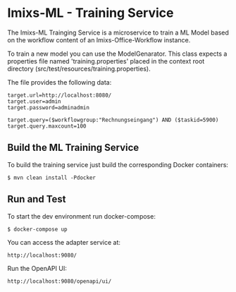 # Imixs-ML - Training Service


The Imixs-ML Trainging Service is a microservice to train a ML Model based on the workflow content of an Imixs-Office-Workflow instance. 

To train a new model you can use the ModelGenarator. This class expects a properties file named 'training.properties' placed in the context root directory (src/test/resources/training.properties).

The file provides the following data:



	target.url=http://localhost:8080/
	target.user=admin
	target.password=adminadmin
	
	target.query=($workflowgroup:"Rechnungseingang") AND ($taskid=5900)
	target.query.maxcount=100



## Build the ML Training Service

To build the training service just build the corresponding Docker containers:

	$ mvn clean install -Pdocker


## Run and Test

To start the dev environment run docker-compose:

	$ docker-compose up
 
	
You can access the adapter service at:

	http://localhost:9080/
	
Run the OpenAPI UI:	

	http://localhost:9080/openapi/ui/
	
	

